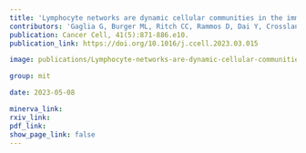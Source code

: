 ```yaml
---
title: 'Lymphocyte networks are dynamic cellular communities in the immunoregulatory landscape of lung adenocarcinoma.'
contributors: 'Gaglia G, Burger ML, Ritch CC, Rammos D, Dai Y, Crossland GE, Tavana SZ, Warchol S, Jaeger AM, Naranjo S, Coy S, Nirmal AJ, Krueger R, Lin JR, Pfister H, Sorger PK, Jacks T, Santagata S.(2023).'
publication: Cancer Cell, 41(5):871-886.e10.
publication_link: https://doi.org/10.1016/j.ccell.2023.03.015

image: publications/Lymphocyte-networks-are-dynamic-cellular-communities-in-the-immunoregulatory-landscape-of-lung-adenocarcinoma.png

group: mit

date: 2023-05-08

minerva_link:
rxiv_link:
pdf_link:
show_page_link: false
---
```

